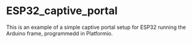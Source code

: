 # ESP32_captive_portal

This is an example of a simple captive portal setup for ESP32 running the Arduino frame, programmedd in Platformio.
